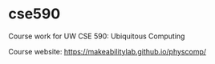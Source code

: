 # cse590
Course work for UW CSE 590: Ubiquitous Computing

Course website: https://makeabilitylab.github.io/physcomp/
